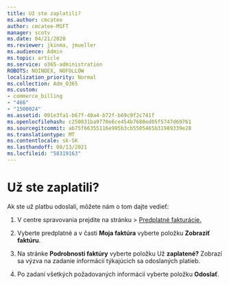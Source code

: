```yaml
---
title: Už ste zaplatili?
ms.author: cmcatee
author: cmcatee-MSFT
manager: scotv
ms.date: 04/21/2020
ms.reviewer: jkinma, jmueller
ms.audience: Admin
ms.topic: article
ms.service: o365-administration
ROBOTS: NOINDEX, NOFOLLOW
localization_priority: Normal
ms.collection: Adm_O365
ms.custom:
- commerce_billing
- "466"
- "1500024"
ms.assetid: 091e3fa1-b67f-40a4-b72f-b69c9f2c741f
ms.openlocfilehash: c250831ba9770e6ce454b7680ed05f5747d69761
ms.sourcegitcommit: ab75f66355116e995b3cb5505465b31989339e28
ms.translationtype: MT
ms.contentlocale: sk-SK
ms.lasthandoff: 08/13/2021
ms.locfileid: "58319163"
---
```

# <a name="already-paid"></a>Už ste zaplatili?

Ak ste už platbu odoslali, môžete nám o tom dajte vedieť:
  
1. V centre spravovania prejdite  na stránku \> [Predplatné fakturácie.](https://go.microsoft.com/fwlink/p/?linkid=842054)

2. Vyberte predplatné a v časti **Moja faktúra** vyberte položku **Zobraziť faktúru**.

3. Na stránke **Podrobnosti faktúry** vyberte položku Už **zaplatené?** Zobrazí sa výzva na zadanie informácií týkajúcich sa odoslaných platieb.

4. Po zadaní všetkých požadovaných informácií vyberte položku **Odoslať**.